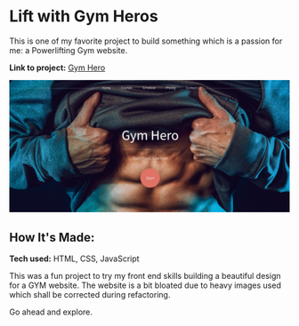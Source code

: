 # Lift with Gym Heros

This is one of my favorite project to build something which is a passion for me: a Powerlifting Gym website.

**Link to project:** 
[Gym Hero](https://devmev10.github.io/gym/)

![gym](/assets/gym-hero.jpg)

## How It's Made:

**Tech used:** HTML, CSS, JavaScript

This was a fun project to try my front end skills building a beautiful design for a GYM website.
The website is a bit bloated due to heavy images used which shall be corrected during refactoring.

Go ahead and explore.



